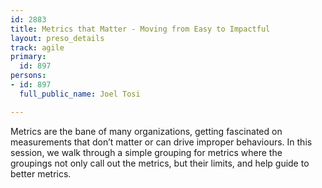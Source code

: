 ```yaml
---
id: 2883
title: Metrics that Matter - Moving from Easy to Impactful
layout: preso_details
track: agile
primary:
  id: 897
persons:
- id: 897
  full_public_name: Joel Tosi

---
```

Metrics are the bane of many organizations, getting fascinated on measurements that don’t matter or can drive improper behaviours. In this session, we walk through a simple grouping for metrics where the groupings not only call out the metrics, but their limits, and help guide to better metrics.